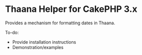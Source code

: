 
# Thaana Helper for CakePHP 3.x

Provides a mechanism for formatting dates in Thaana.

To-do:
- Provide installation instructions
- Demonstration/examples
